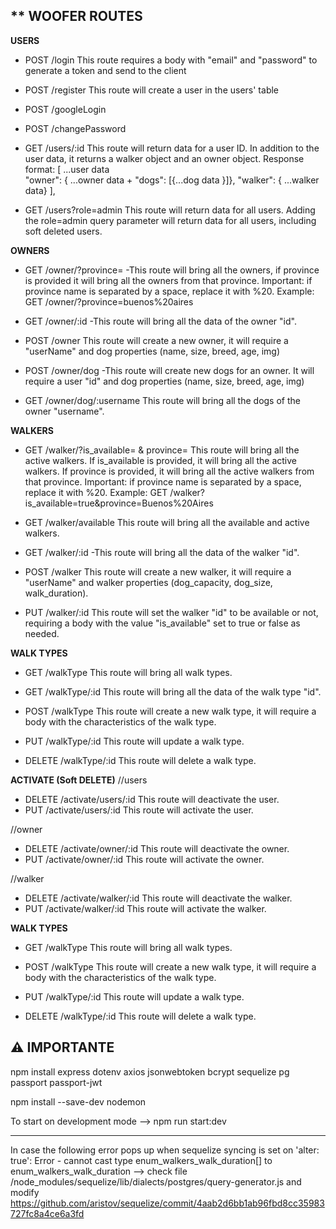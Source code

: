 ## \*\* WOOFER ROUTES

**USERS**

- POST /login
  This route requires a body with "email" and "password" to generate a token and send to the client

- POST /register
  This route will create a user in the users' table

- POST /googleLogin

- POST /changePassword

- GET /users/:id
  This route will return data for a user ID. In addition to the user data, it returns a walker object and an owner object.
  Response format:
  [ ...user data  
   "owner": { ...owner data + "dogs": [{...dog data }]},
  "walker": { ...walker data}
  ],

- GET /users?role=admin
  This route will return data for all users. Adding the role=admin query parameter will return data for all users, including soft deleted users.

**OWNERS**

- GET /owner/?province=
  -This route will bring all the owners, if province is provided it will bring all the owners from that province. Important: if province name is separated by a space, replace it with %20. Example: GET /owner/?province=buenos%20aires

- GET /owner/:id
  -This route will bring all the data of the owner "id".

- POST /owner
  This route will create a new owner, it will require a "userName" and dog properties (name, size, breed, age, img)

- POST /owner/dog
  -This route will create new dogs for an owner. It will require a user "id" and dog properties (name, size, breed, age, img)

- GET /owner/dog/:username
  This route will bring all the dogs of the owner "username".

**WALKERS**

- GET /walker/?is_available= & province=
  This route will bring all the active walkers. If is_available is provided, it will bring all the active walkers. If province is provided, it will bring all the active walkers from that province. Important: if province name is separated by a space, replace it with %20. Example: GET /walker?is_available=true&province=Buenos%20Aires

- GET /walker/available
  This route will bring all the available and active walkers.

- GET /walker/:id
  -This route will bring all the data of the walker "id".

- POST /walker
  This route will create a new walker, it will require a "userName" and walker properties (dog_capacity, dog_size, walk_duration).

- PUT /walker/:id
  This route will set the walker "id" to be available or not, requiring a body with the value "is_available" set to true or false as needed.


**WALK TYPES**
- GET /walkType
  This route will bring all walk types.

- GET /walkType/:id
  This route will bring all the data of the walk type "id".

- POST /walkType
  This route will create a new walk type, it will require a body with the characteristics of the walk type.

- PUT /walkType/:id
  This route will update a walk type.

- DELETE /walkType/:id
  This route will delete a walk type.

**ACTIVATE (Soft DELETE)**
//users

- DELETE /activate/users/:id
  This route will deactivate the user.
- PUT /activate/users/:id
  This route will activate the user.

//owner

- DELETE /activate/owner/:id
  This route will deactivate the owner.
- PUT /activate/owner/:id
  This route will activate the owner.

//walker

- DELETE /activate/walker/:id
  This route will deactivate the walker.
- PUT /activate/walker/:id
  This route will activate the walker.

**WALK TYPES**
- GET /walkType
  This route will bring all walk types.

- POST /walkType
  This route will create a new walk type, it will require a body with the characteristics of the walk type.

- PUT /walkType/:id
  This route will update a walk type.

- DELETE /walkType/:id
  This route will delete a walk type.

  
## **⚠️ IMPORTANTE**

npm install express dotenv axios jsonwebtoken bcrypt sequelize pg passport passport-jwt

npm install --save-dev nodemon

To start on development mode --> npm run start:dev

---

In case the following error pops up when sequelize syncing is set on 'alter: true': Error - cannot cast type enum_walkers_walk_duration[] to enum_walkers_walk_duration -->
check file /node_modules/sequelize/lib/dialects/postgres/query-generator.js and modify https://github.com/aristov/sequelize/commit/4aab2d6bb1ab96fbd8cc35983727fc8a4ce6a3fd
